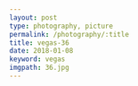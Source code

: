 ```yaml
---
layout: post
type: photography, picture
permalink: /photography/:title
title: vegas-36
date: 2018-01-08
keyword: vegas
imgpath: 36.jpg
---
```




